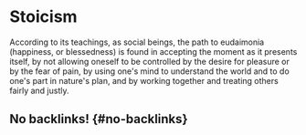 # Stoicism


According to its teachings, as social beings, the path to eudaimonia (happiness, or blessedness) is found in accepting the moment as it presents itself, by not allowing oneself to be controlled by the desire for pleasure or by the fear of pain, by using one's mind to understand the world and to do one's part in nature's plan, and by working together and treating others fairly and justly.


## No backlinks! {#no-backlinks}
